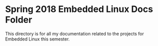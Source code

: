 # Spring 2018 Embedded Linux Docs Folder

This directory is for all my documentation related to the projects for Embedded Linux this semester.


